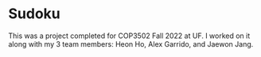 # Sudoku
This was a project completed for COP3502 Fall 2022 at UF. I worked on it along with my 3 team members: Heon Ho, Alex Garrido, and Jaewon Jang.
